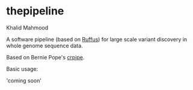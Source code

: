 # thepipeline
Khalid Mahmood

A software pipeline (based on [Ruffus](http://www.ruffus.org.uk/)) for large scale variant discovery in whole genome sequence data.

Based on Bernie Pope's [crpipe](https://github.com/bjpop/crpipe).

Basic usage:

'coming soon'
